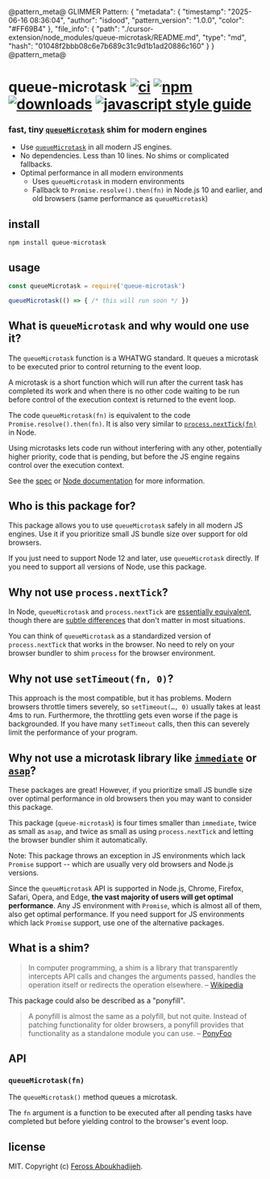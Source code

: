 @pattern_meta@
GLIMMER Pattern:
{
  "metadata": {
    "timestamp": "2025-06-16 08:36:04",
    "author": "isdood",
    "pattern_version": "1.0.0",
    "color": "#FF69B4"
  },
  "file_info": {
    "path": "./cursor-extension/node_modules/queue-microtask/README.md",
    "type": "md",
    "hash": "01048f2bbb08c6e7b689c31c9d1b1ad20886c160"
  }
}
@pattern_meta@

# queue-microtask [![ci][ci-image]][ci-url] [![npm][npm-image]][npm-url] [![downloads][downloads-image]][downloads-url] [![javascript style guide][standard-image]][standard-url]

[ci-image]: https://img.shields.io/github/workflow/status/feross/queue-microtask/ci/master
[ci-url]: https://github.com/feross/queue-microtask/actions
[npm-image]: https://img.shields.io/npm/v/queue-microtask.svg
[npm-url]: https://npmjs.org/package/queue-microtask
[downloads-image]: https://img.shields.io/npm/dm/queue-microtask.svg
[downloads-url]: https://npmjs.org/package/queue-microtask
[standard-image]: https://img.shields.io/badge/code_style-standard-brightgreen.svg
[standard-url]: https://standardjs.com

### fast, tiny [`queueMicrotask`](https://developer.mozilla.org/en-US/docs/Web/API/WindowOrWorkerGlobalScope/queueMicrotask) shim for modern engines

- Use [`queueMicrotask`](https://developer.mozilla.org/en-US/docs/Web/API/WindowOrWorkerGlobalScope/queueMicrotask) in all modern JS engines.
- No dependencies. Less than 10 lines. No shims or complicated fallbacks.
- Optimal performance in all modern environments
  - Uses `queueMicrotask` in modern environments
  - Fallback to `Promise.resolve().then(fn)` in Node.js 10 and earlier, and old browsers (same performance as `queueMicrotask`)

## install

```
npm install queue-microtask
```

## usage

```js
const queueMicrotask = require('queue-microtask')

queueMicrotask(() => { /* this will run soon */ })
```

## What is `queueMicrotask` and why would one use it?

The `queueMicrotask` function is a WHATWG standard. It queues a microtask to be executed prior to control returning to the event loop.

A microtask is a short function which will run after the current task has completed its work and when there is no other code waiting to be run before control of the execution context is returned to the event loop.

The code `queueMicrotask(fn)` is equivalent to the code `Promise.resolve().then(fn)`. It is also very similar to [`process.nextTick(fn)`](https://nodejs.org/api/process.html#process_process_nexttick_callback_args) in Node.

Using microtasks lets code run without interfering with any other, potentially higher priority, code that is pending, but before the JS engine regains control over the execution context.

See the [spec](https://html.spec.whatwg.org/multipage/timers-and-user-prompts.html#microtask-queuing) or [Node documentation](https://nodejs.org/api/globals.html#globals_queuemicrotask_callback) for more information.

## Who is this package for?

This package allows you to use `queueMicrotask` safely in all modern JS engines. Use it if you prioritize small JS bundle size over support for old browsers.

If you just need to support Node 12 and later, use `queueMicrotask` directly. If you need to support all versions of Node, use this package.

## Why not use `process.nextTick`?

In Node, `queueMicrotask` and `process.nextTick` are [essentially equivalent](https://nodejs.org/api/globals.html#globals_queuemicrotask_callback), though there are [subtle differences](https://github.com/YuzuJS/setImmediate#macrotasks-and-microtasks) that don't matter in most situations.

You can think of `queueMicrotask` as a standardized version of `process.nextTick` that works in the browser. No need to rely on your browser bundler to shim `process` for the browser environment.

## Why not use `setTimeout(fn, 0)`?

This approach is the most compatible, but it has problems. Modern browsers throttle timers severely, so `setTimeout(…, 0)` usually takes at least 4ms to run. Furthermore, the throttling gets even worse if the page is backgrounded. If you have many `setTimeout` calls, then this can severely limit the performance of your program.

## Why not use a microtask library like [`immediate`](https://www.npmjs.com/package/immediate) or [`asap`](https://www.npmjs.com/package/asap)?

These packages are great! However, if you prioritize small JS bundle size over optimal performance in old browsers then you may want to consider this package.

This package (`queue-microtask`) is four times smaller than `immediate`, twice as small as `asap`, and twice as small as using `process.nextTick` and letting the browser bundler shim it automatically.

Note: This package throws an exception in JS environments which lack `Promise` support -- which are usually very old browsers and Node.js versions.

Since the `queueMicrotask` API is supported in Node.js, Chrome, Firefox, Safari, Opera, and Edge, **the vast majority of users will get optimal performance**. Any JS environment with `Promise`, which is almost all of them, also get optimal performance. If you need support for JS environments which lack `Promise` support, use one of the alternative packages.

## What is a shim?

> In computer programming, a shim is a library that transparently intercepts API calls and changes the arguments passed, handles the operation itself or redirects the operation elsewhere. – [Wikipedia](https://en.wikipedia.org/wiki/Shim_(computing))

This package could also be described as a "ponyfill".

> A ponyfill is almost the same as a polyfill, but not quite. Instead of patching functionality for older browsers, a ponyfill provides that functionality as a standalone module you can use. – [PonyFoo](https://ponyfoo.com/articles/polyfills-or-ponyfills)

## API

### `queueMicrotask(fn)`

The `queueMicrotask()` method queues a microtask.

The `fn` argument is a function to be executed after all pending tasks have completed but before yielding control to the browser's event loop.

## license

MIT. Copyright (c) [Feross Aboukhadijeh](https://feross.org).
